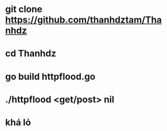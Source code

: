 # git clone https://github.com/thanhdztam/Thanhdz
# cd Thanhdz
# go build httpflood.go
# ./httpflood  <url> <threads> <get/post> <seconds> nil
# khá lỏ
